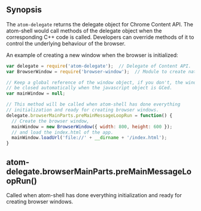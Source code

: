 ## Synopsis

The `atom-delegate` returns the delegate object for Chrome Content API. The atom-shell would call methods of the delegate object when the corresponding C++ code is called. Developers can override methods of it to control the underlying behaviour of the browser.

An example of creating a new window when the browser is initialized:

```javascript
var delegate = require('atom-delegate');  // Delegate of Content API.
var BrowserWindow = require('browser-window');  // Module to create native browser window.

// Keep a global reference of the window object, if you don't, the window will
// be closed automatically when the javascript object is GCed.
var mainWindow = null;

// This method will be called when atom-shell has done everything
// initialization and ready for creating browser windows.
delegate.browserMainParts.preMainMessageLoopRun = function() {
  // Create the browser window,
  mainWindow = new BrowserWindow({ width: 800, height: 600 });
  // and load the index.html of the app.
  mainWindow.loadUrl('file://' + __dirname + '/index.html');
}
```

## atom-delegate.browserMainParts.preMainMessageLoopRun()

Called when atom-shell has done everything initialization and ready for creating browser windows.